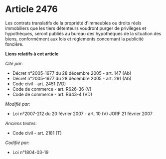 # Article 2476

Les contrats translatifs de la propriété d'immeubles ou droits réels immobiliers que les tiers détenteurs voudront purger de
privilèges et hypothèques, seront publiés au bureau des hypothèques de la situation des biens, conformément aux lois et
règlements concernant la publicité foncière.

**Liens relatifs à cet article**

_Cité par_:

  - Décret n°2005-1677 du 28 décembre 2005 - art. 147 (Ab)
  - Décret n°2005-1677 du 28 décembre 2005 - art. 291 (Ab)
  - Code civil - art. 2451 (VD)
  - Code de commerce - art. R626-36 (V)
  - Code de commerce - art. R643-4 (VD)

_Modifié par_:

  - Loi n°2007-212 du 20 février 2007 - art. 10 (V) JORF 21 février 2007

_Anciens textes_:

  - Code civil - art. 2181 (T)

_Codifié par_:

  - Loi n°1804-03-19
